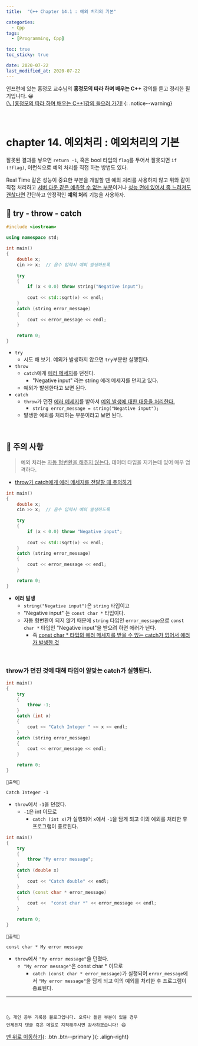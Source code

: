 ```yaml
---
title:  "C++ Chapter 14.1 : 예외 처리의 기본" 

categories:
  - Cpp
tags:
  - [Programming, Cpp]

toc: true
toc_sticky: true

date: 2020-07-22
last_modified_at: 2020-07-22
---
```


인프런에 있는 홍정모 교수님의 **홍정모의 따라 하며 배우는 C++** 강의를 듣고 정리한 필기입니다. 😀    
[🌜 [홍정모의 따라 하며 배우는 C++]강의 들으러 가기!](https://www.inflearn.com/course/following-c-plus)
{: .notice--warning}

<br> 

# chapter 14. 예외처리 : 예외처리의 기본

잘못된 결과를 낳으면 `return -1`, 혹은 bool 타입의 `flag`를 두어서 잘못되면 `if (!flag)`, 이런식으로 예외 처리를 직접 하는 방법도 있다. 

Real Time 같은 성능이 중요한 부분을 개발할 땐 예외 처리를 사용하지 않고 위와 같이 직접 처리하고 <u>서버 다운 같은 예측할 수 없는 부분</u>이거나 <u>성능 면에 있어서 좀 느려져도 괜찮다면</u> 간단하고 안정적인 **예외 처리** 기능을 사용하자.

## 🔔 try - throw - catch 

```cpp
#include <iostream>

using namespace std;

int main()
{
    double x;
    cin >> x;  // 음수 입력시 예외 발생하도록
    
    try
    {
        if (x < 0.0) throw string("Negative input");
        
        cout << std::sqrt(x) << endl;
    }
    catch (string error_message)
    {
        cout << error_message << endl;
    }

    return 0;
}
```

- `try` 
  - 시도 해 보기. 예외가 발생하지 않으면 `try`부분만 실행된다.
- `throw` 
  - `catch`에게 <u>에러 메세지</u>를 던진다.
    - "Negative input" 라는 string 에러 메세지를 던지고 있다. 
  - 예외가 발생한다고 보면 된다.
- `catch`
  - `throw`가 던진 <u>에러 메세지</u>를 받아서 <u>예외 발생에 대한 대응을 처리한다.</u>
    - `string error_message = string("Negative input");`
  - 발생한 예외를 처리하는 부분이라고 보면 된다.

<br>

## 🔔 주의 사항

> 예외 처리는 <u>자동 형변환을 해주지 않는다.</u> 데이터 타입을 지키는데 있어 매우 엄격하다. 

- <u>throw가 catch에게 에러 메세지를 전달할 때 주의하기</u>

```cpp
int main()
{
    double x;
    cin >> x;  // 음수 입력시 예외 발생하도록
    
    try
    {
        if (x < 0.0) throw "Negative input";
        
        cout << std::sqrt(x) << endl;
    }
    catch (string error_message)
    {
        cout << error_message << endl;
    }

    return 0;
}
```


- **에러 발생** 
  - `string("Negative input")`은 `string` 타입이고
  - "Negative input" 는 `const char *` 타입이다. 
  - 자동 형변환이 되지 않기 때문에 `string` 타입인 `error_message`으로 `const char *` 타입인 "Negative input"을 받으려 하면 에러가 난다.
    - 즉 <u>const char * 타입의 에러 메세지를 받을 수 있는 catch가 없어서 에러가 발생한 것</u>

<br>

### throw가 던진 것에 대해 타입이 알맞는 catch가 실행된다.

```cpp
int main()
{
    try
    {
        throw -1;
    }
    catch (int x)
    {
        cout << "Catch Integer " << x << endl;
    }
    catch (string error_message)
    {
        cout << error_message << endl;
    }

    return 0;
}
```
```
💎출력💎

Catch Integer -1
```

- `throw`에서 `-1`을 던졌다.
  - `-1`은 int 이므로 
    - `catch (int x)`가 실행되어 `x`에서 `-1`을 담게 되고 이의 예외를 처리한 후 프로그램이 종료된다.

```cpp
int main()
{
    try
    {
        throw "My error message";
    }
    catch (double x)
    {
        cout << "Catch double" << endl;
    }
    catch (const char * error_message)
    {
        cout <<  "const char *" << error_message << endl;
    }

    return 0;
}
```
```
💎출력💎

const char * My error message
```

- `throw`에서 `"My error message"`을 던졌다.
  - `"My error message"`은 const char * 이므로 
    - `catch (const char * error_message)`가 실행되어 `error_message`에서 `"My error message"`을 담게 되고 이의 예외를 처리한 후 프로그램이 종료된다.

***
<br>

    🌜 개인 공부 기록용 블로그입니다. 오류나 틀린 부분이 있을 경우 
    언제든지 댓글 혹은 메일로 지적해주시면 감사하겠습니다! 😄

[맨 위로 이동하기](#){: .btn .btn--primary }{: .align-right}
<br>

